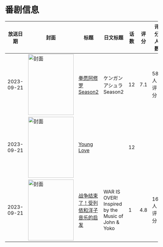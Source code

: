 # 番剧信息

|放送日期|封面|标题|日文标题|话数|评分|评分人数|
|---|---|---|---|---|---|---|
|2023-09-21|<img src="//lain.bgm.tv/pic/cover/c/92/42/375512_2zF16.jpg" alt="封面" style="width:150px;height:200px;object-fit:cover;">|[拳愿阿修罗 Season2](https://bangumi.tv/subject/375512)|ケンガンアシュラ Season2|12|7.1|581人评分|
|2023-09-21|<img src="//lain.bgm.tv/pic/cover/c/62/1e/452833_OffFS.jpg" alt="封面" style="width:150px;height:200px;object-fit:cover;">|[Young Love](https://bangumi.tv/subject/452833)||12|||
|2023-09-21|<img src="//lain.bgm.tv/pic/cover/c/af/76/478379_zLw21.jpg" alt="封面" style="width:150px;height:200px;object-fit:cover;">|[战争结束了！受列侬和洋子音乐的启发](https://bangumi.tv/subject/478379)|WAR IS OVER! Inspired by the Music of John & Yoko|1|4.8|16人评分|
